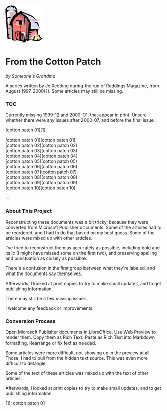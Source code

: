 <img src="barn.jpg" width="120" />
<h1>From the Cotton Patch</h1>

*by Someone's Grandma*

A series written by Jo Redding during the run of Reddings Magazine, from August 1997-2000(?). Some articles may still be missing.

### TOC

Currently missing 1999-12 and 2000-01, that appear in print. Unsure whether there were any issues after 2000-07, and before the final issue.

[cotton patch 01][1]  

[cotton patch 01](cotton patch 01)  
[cotton patch 02](cotton patch 02)  
[cotton patch 03](cotton patch 03)  
[cotton patch 04](cotton patch 04)  
[cotton patch 05](cotton patch 05)  
[cotton patch 06](cotton patch 06)  
[cotton patch 07](cotton patch 07)  
[cotton patch 08](cotton patch 08)  
[cotton patch 09](cotton patch 09)  
[cotton patch 10](cotton patch 10)  

...

### About This Project

Reconstructing these documents was a bit tricky, because they were converted from Microsoft Publisher documents. Some of the articles had to be reordered, and I had to do that based on my best guess. Some of the articles were mixed up with other articles. 

I’ve tried to reconstruct them as accurately as possible, including bold and italic (I might have missed some on the first two), and preserving spelling and punctuation as closely as possible.

There's a confusion in the first group between what they're labeled, and what the documents say themselves.

Afterwards, I looked at print copies to try to make small updates, and to get publishing information.

There may still be a few missing issues.

I welcome any feedback or improvements.


### Conversion Process

Open Microsoft Publisher documents in LibreOffice. Use Web Preview to render them. Copy them as Rich Text. Paste as Rich Text into Markdown formatting. Rearrange or fix text as needed.

Some articles were more difficult, not showing up in the preview at all. Those, I had to pull from the hidden text source. This was even more difficult to detangle. 

Some of the text of these articles was mixed up with the text of other articles. 

Afterwards, I looked at print copies to try to make small updates, and to get publishing information.



[1]: cotton patch 01

